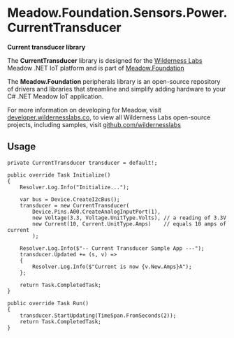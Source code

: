 # Meadow.Foundation.Sensors.Power.CurrentTransducer

**Current transducer library**

The **CurrentTransducer** library is designed for the [Wilderness Labs](www.wildernesslabs.co) Meadow .NET IoT platform and is part of [Meadow.Foundation](https://developer.wildernesslabs.co/Meadow/Meadow.Foundation/)

The **Meadow.Foundation** peripherals library is an open-source repository of drivers and libraries that streamline and simplify adding hardware to your C# .NET Meadow IoT application.

For more information on developing for Meadow, visit [developer.wildernesslabs.co](http://developer.wildernesslabs.co/), to view all Wilderness Labs open-source projects, including samples, visit [github.com/wildernesslabs](https://github.com/wildernesslabs/)

## Usage

```
private CurrentTransducer transducer = default!;

public override Task Initialize()
{
    Resolver.Log.Info("Initialize...");

    var bus = Device.CreateI2cBus();
    transducer = new CurrentTransducer(
        Device.Pins.A00.CreateAnalogInputPort(1),
        new Voltage(3.3, Voltage.UnitType.Volts), // a reading of 3.3V
        new Current(10, Current.UnitType.Amps)    // equals 10 amps of current
        );

    Resolver.Log.Info($"-- Current Transducer Sample App ---");
    transducer.Updated += (s, v) =>
    {
        Resolver.Log.Info($"Current is now {v.New.Amps}A");
    };

    return Task.CompletedTask;
}

public override Task Run()
{
    transducer.StartUpdating(TimeSpan.FromSeconds(2));
    return Task.CompletedTask;
}

```
